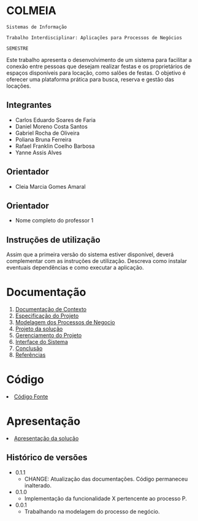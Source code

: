 # COLMEIA

`Sistemas de Informação`

`Trabalho Interdisciplinar: Aplicações para Processos de Negócios`

`SEMESTRE`

Este trabalho apresenta o desenvolvimento de um sistema para facilitar a conexão entre pessoas que desejam realizar festas e os proprietários de espaços disponíveis para locação, como salões de festas. O objetivo é oferecer uma plataforma prática para busca, reserva e gestão das locações.

## Integrantes

* Carlos Eduardo Soares de Faria
* Daniel Moreno Costa Santos
* Gabriel Rocha de Oliveira
* Poliana Bruna Ferreira
* Rafael Franklin Coelho Barbosa
* Yanne Assis Alves

## Orientador

* Cleia Marcia Gomes Amaral


## Orientador

* Nome completo do professor 1

## Instruções de utilização

Assim que a primeira versão do sistema estiver disponível, deverá complementar com as instruções de utilização. Descreva como instalar eventuais dependências e como executar a aplicação.

# Documentação

<ol>
<li><a href="docs/1-Contexto.md"> Documentação de Contexto</a></li>
<li><a href="docs/2-Especificação.md"> Especificação do Projeto</a></li>
<li><a href="docs/3-Modelagem-Processos-Negócio.md"> Modelagem dos Processos de Negocio</a></li>
<li><a href="docs/4-Projeto-Solucao.md"> Projeto da solução</a></li>
<li><a href="docs/5-Gerenciamento-Projeto.md"> Gerenciamento do Projeto</a></li>
<li><a href="docs/6-Interface-Sistema.md"> Interface do Sistema</a></li>
<li><a href="docs/7-Conclusão.md"> Conclusão</a></li>
<li><a href="docs/8-Referências.md"> Referências</a></li>
</ol>

# Código

<li><a href="src/README.md"> Código Fonte</a></li>

# Apresentação

<li><a href="presentation/README.md"> Apresentação da solução</a></li>


## Histórico de versões

* 0.1.1
    * CHANGE: Atualização das documentações. Código permaneceu inalterado.
* 0.1.0
    * Implementação da funcionalidade X pertencente ao processo P.
* 0.0.1
    * Trabalhando na modelagem do processo de negócio.

